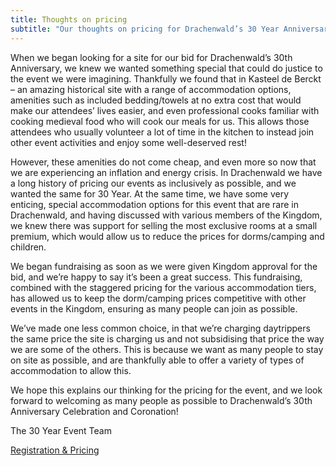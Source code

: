 ```yaml
---
title: Thoughts on pricing
subtitle: "Our thoughts on pricing for Drachenwald’s 30 Year Anniversary Celebration and Coronation"
---
```


When we began looking for a site for our bid for Drachenwald’s 30th Anniversary, we knew we wanted something special that could do justice to the event we were imagining.  Thankfully we found that in Kasteel de Berckt – an amazing historical site with a range of accommodation options, amenities such as included bedding/towels at no extra cost that would make our attendees’ lives easier, and even professional cooks familiar with cooking medieval food who will cook our meals for us.  This allows those attendees who usually volunteer a lot of time in the kitchen to instead join other event activities and enjoy some well-deserved rest!

However, these amenities do not come cheap, and even more so now that we are experiencing an inflation and energy crisis.  In Drachenwald we have a long history of pricing our events as inclusively as possible, and we wanted the same for 30 Year.  At the same time, we have some very enticing, special accommodation options for this event that are rare in Drachenwald, and having discussed with various members of the Kingdom, we knew there was support for selling the most exclusive rooms at a small premium, which would allow us to reduce the prices for dorms/camping and children.

We began fundraising as soon as we were given Kingdom approval for the bid, and we’re happy to say it’s been a great success.  This fundraising, combined with the staggered pricing for the various accommodation tiers, has allowed us to keep the dorm/camping prices competitive with other events in the Kingdom, ensuring as many people can join as possible.

We’ve made one less common choice, in that we’re charging daytrippers the same price the site is charging us and not subsidising that price the way we are some of the others.  This is because we want as many people to stay on site as possible, and are thankfully able to offer a variety of types of accommodation to allow this.  

We hope this explains our thinking for the pricing for the event, and we look forward to welcoming as many people as possible to Drachenwald’s 30th Anniversary Celebration and Coronation!

The 30 Year Event Team

<div class="text-center">
  <a href="{% link reg/index.md %}" class="btn btn-primary">Registration & Pricing</a>
</div>
